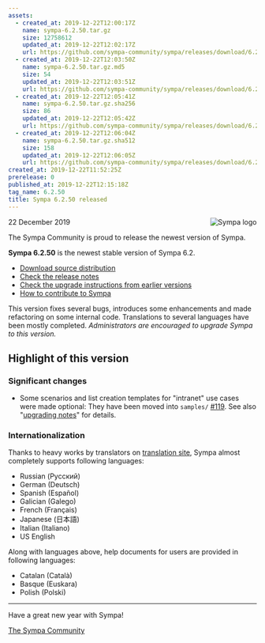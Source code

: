 ```yaml
---
assets:
  - created_at: 2019-12-22T12:00:17Z
    name: sympa-6.2.50.tar.gz
    size: 12758612
    updated_at: 2019-12-22T12:02:17Z
    url: https://github.com/sympa-community/sympa/releases/download/6.2.50/sympa-6.2.50.tar.gz
  - created_at: 2019-12-22T12:03:50Z
    name: sympa-6.2.50.tar.gz.md5
    size: 54
    updated_at: 2019-12-22T12:03:51Z
    url: https://github.com/sympa-community/sympa/releases/download/6.2.50/sympa-6.2.50.tar.gz.md5
  - created_at: 2019-12-22T12:05:41Z
    name: sympa-6.2.50.tar.gz.sha256
    size: 86
    updated_at: 2019-12-22T12:05:42Z
    url: https://github.com/sympa-community/sympa/releases/download/6.2.50/sympa-6.2.50.tar.gz.sha256
  - created_at: 2019-12-22T12:06:04Z
    name: sympa-6.2.50.tar.gz.sha512
    size: 158
    updated_at: 2019-12-22T12:06:05Z
    url: https://github.com/sympa-community/sympa/releases/download/6.2.50/sympa-6.2.50.tar.gz.sha512
created_at: 2019-12-22T11:52:25Z
prerelease: 0
published_at: 2019-12-22T12:15:18Z
tag_name: 6.2.50
title: Sympa 6.2.50 released
---
```


<img align="right" src="https://www.sympa.org/_media/logos/old/sympa_multi_150x121.png" title="Sympa logo"/> 22 December 2019

The Sympa Community is proud to release the newest version of Sympa.

**Sympa 6.2.50** is the newest stable version of Sympa 6.2.

  - [Download source distribution](https://github.com/sympa-community/sympa/releases/download/6.2.50/sympa-6.2.50.tar.gz)
  - [Check the release notes](https://github.com/sympa-community/sympa/blob/6.2.50/NEWS.md)
  - [Check the upgrade instructions from earlier versions](https://sympa-community.github.io/manual/upgrade/notes.html)
  - [How to contribute to Sympa](https://github.com/sympa-community/sympa/blob/6.2.50/CONTRIBUTING.md)

This version fixes several bugs, introduces some enhancements and made refactoring on some internal code.  Translations to several languages have been mostly completed. *Administrators are encouraged to upgrade Sympa to this version.*

Highlight of this version
-------------------------

### Significant changes

- Some scenarios and list creation templates for "intranet" use cases were made optional: They have been moved into `samples/` [\#119](https://github.com/sympa-community/sympa/issues/119).  See also "[upgrading notes](https://sympa-community.github.io/manual/upgrade/notes.html#from-version-prior-to-6250)" for details.

### Internationalization

Thanks to heavy works by translators on [translation site](https://translate.sympa.org), Sympa almost completely supports following languages:

  * Russian (Русский)
  * German (Deutsch)
  * Spanish (Español)
  * Galician (Galego)
  * French (Français)
  * Japanese (日本語)
  * Italian (Italiano)
  * US English

Along with languages above, help documents for users are provided in following languages:

  * Catalan (Català)
  * Basque (Euskara)
  * Polish (Polski)

----
Have a great new year with Sympa!

[The Sympa Community](https://github.com/sympa-community)
